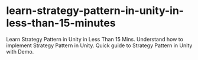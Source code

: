 # learn-strategy-pattern-in-unity-in-less-than-15-minutes
Learn Strategy Pattern in Unity in Less Than 15 Mins. Understand how to implement Strategy Pattern in Unity. Quick guide to Strategy Pattern in Unity with Demo.
